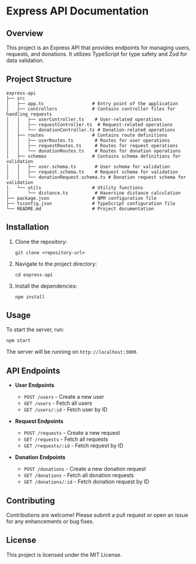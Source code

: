 # Express API Documentation

## Overview
This project is an Express API that provides endpoints for managing users, requests, and donations. It utilizes TypeScript for type safety and Zod for data validation.

## Project Structure
```
express-api
├── src
│   ├── app.ts                  # Entry point of the application
│   ├── controllers             # Contains controller files for handling requests
│   │   ├── userController.ts    # User-related operations
│   │   ├── requestController.ts  # Request-related operations
│   │   └── donationController.ts # Donation-related operations
│   ├── routes                  # Contains route definitions
│   │   ├── userRoutes.ts        # Routes for user operations
│   │   ├── requestRoutes.ts     # Routes for request operations
│   │   └── donationRoutes.ts    # Routes for donation operations
│   ├── schemas                 # Contains schema definitions for validation
│   │   ├── user.schema.ts       # User schema for validation
│   │   ├── request.schema.ts    # Request schema for validation
│   │   └── donationRequest.schema.ts # Donation request schema for validation
│   └── utils                   # Utility functions
│       └── distance.ts          # Haversine distance calculation
├── package.json                # NPM configuration file
├── tsconfig.json               # TypeScript configuration file
└── README.md                   # Project documentation
```

## Installation
1. Clone the repository:
   ```
   git clone <repository-url>
   ```
2. Navigate to the project directory:
   ```
   cd express-api
   ```
3. Install the dependencies:
   ```
   npm install
   ```

## Usage
To start the server, run:
```
npm start
```
The server will be running on `http://localhost:3000`.

## API Endpoints
- **User Endpoints**
  - `POST /users` - Create a new user
  - `GET /users` - Fetch all users
  - `GET /users/:id` - Fetch user by ID

- **Request Endpoints**
  - `POST /requests` - Create a new request
  - `GET /requests` - Fetch all requests
  - `GET /requests/:id` - Fetch request by ID

- **Donation Endpoints**
  - `POST /donations` - Create a new donation request
  - `GET /donations` - Fetch all donation requests
  - `GET /donations/:id` - Fetch donation request by ID

## Contributing
Contributions are welcome! Please submit a pull request or open an issue for any enhancements or bug fixes.

## License
This project is licensed under the MIT License.